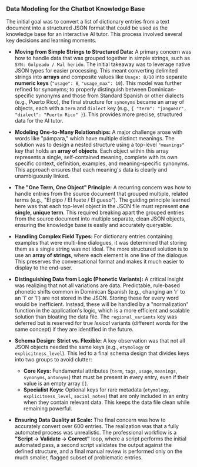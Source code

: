 ### Data Modeling for the Chatbot Knowledge Base

The initial goal was to convert a list of dictionary entries from a text document into a structured JSON format that could be used as the knowledge base for an interactive AI tutor. This process involved several key decisions and learning moments.

* **Moving from Simple Strings to Structured Data:** A primary concern was how to handle data that was grouped together in simple strings, such as `SYN: Golpeado / Mal herido`. The initial takeaway was to leverage native JSON types for easier processing. This meant converting delimited strings into **arrays** and composite values like `Usage: 8/10` into separate **numeric keys** (`"usage": 8`, `"usage_max": 10`). This model was further refined for synonyms; to properly distinguish between Dominican-specific synonyms and those from Standard Spanish or other dialects (e.g., Puerto Rico), the final structure for `synonyms` became an array of objects, each with a `term` and `dialect` key (e.g., `{ "term": "janguear", "dialect": "Puerto Rico" }`). This provides more precise, structured data for the AI tutor.

* **Modeling One-to-Many Relationships:** A major challenge arose with words like "pámpara," which have multiple distinct meanings. The solution was to design a nested structure using a top-level `"meanings"` key that holds an **array of objects**. Each object within this array represents a single, self-contained meaning, complete with its own specific context, definition, examples, and meaning-specific synonyms. This approach ensures that each meaning's data is clearly and unambiguously linked.

* **The "One Term, One Object" Principle:** A recurring concern was how to handle entries from the source document that grouped multiple, related terms (e.g., "El pipo / El fuete / El gueso"). The guiding principle learned here was that each top-level object in the JSON file must represent **one single, unique term**. This required breaking apart the grouped entries from the source document into multiple separate, clean JSON objects, ensuring the knowledge base is easily and accurately queryable.

* **Handling Complex Field Types:** For dictionary entries containing examples that were multi-line dialogues, it was determined that storing them as a single string was not ideal. The more structured solution is to use an **array of strings**, where each element is one line of the dialogue. This preserves the conversational format and makes it much easier to display to the end-user.

* **Distinguishing Data from Logic (Phonetic Variants):** A critical insight was realizing that not all variations are data. Predictable, rule-based phonetic shifts common in Dominican Spanish (e.g., changing an 'r' to an 'i' or 'l') are not stored in the JSON. Storing these for every word would be inefficient. Instead, these will be handled by a "normalization" function in the application's logic, which is a more efficient and scalable solution than bloating the data file. The `regional_variants` key was deferred but is reserved for true *lexical* variants (different words for the same concept) if they are identified in the future.

* **Schema Design: Strict vs. Flexible:** A key observation was that not all JSON objects needed the same keys (e.g., `etymology` or `explicitness_level`). This led to a final schema design that divides keys into two groups to avoid clutter:
    * **Core Keys:** Fundamental attributes (`term`, `tags`, `usage`, `meanings`, `synonyms`, `antonyms`) that must be present in every entry, even if their value is an empty array `[]`.
    * **Specialist Keys:** Optional keys for rare metadata (`etymology`, `explicitness_level`, `social_notes`) that are only included in an entry when they contain relevant data. This keeps the data file clean while remaining powerful.

* **Ensuring Data Quality at Scale:** The final concern was how to accurately convert over 600 entries. The realization was that a fully automated process was unrealistic. The professional workflow is a **"Script -> Validate -> Correct"** loop, where a script performs the initial automated pass, a second script validates the output against the defined structure, and a final manual review is performed only on the much smaller, flagged subset of problematic entries.